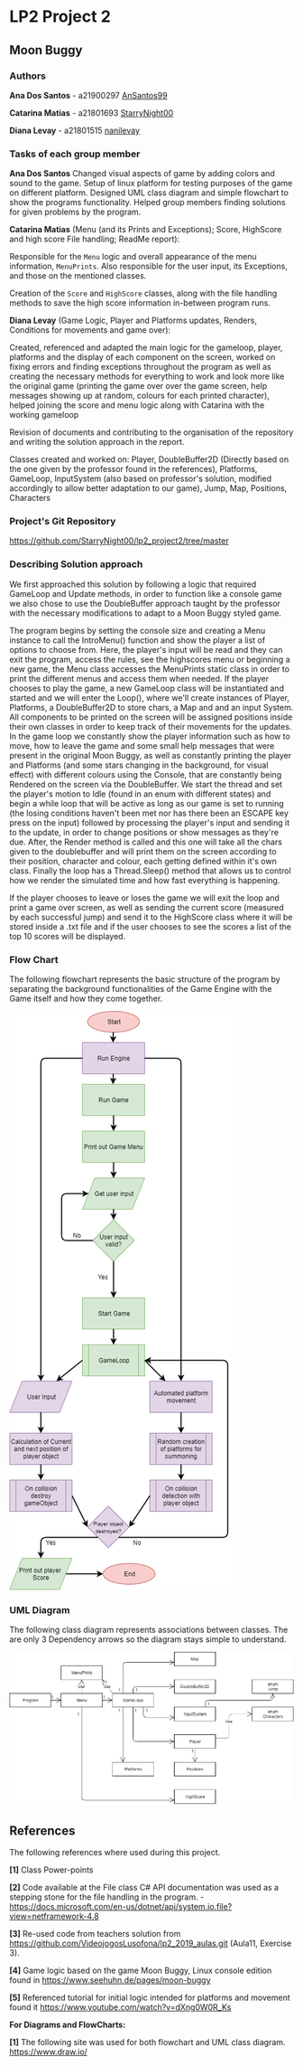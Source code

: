 # LP2 Project 2

## Moon Buggy

### Authors

**Ana Dos Santos** - a21900297 [AnSantos99](https://github.com/AnSantos99)

**Catarina Matias** - a21801693 [StarryNight00](https://github.com/StarryNight00)

**Diana Levay** - a21801515 [nanilevay](https://github.com/nanilevay)

### Tasks of each group member

**Ana Dos Santos**
Changed visual aspects of game by adding colors and sound to the game. Setup of linux platform for testing purposes of the game on different platform. Designed UML class diagram and simple flowchart to show the programs functionality. Helped group members finding solutions for given problems by the program.

**Catarina Matias** (Menu (and its Prints and Exceptions); Score, HighScore and high score File handling; ReadMe report):

Responsible for the `Menu` logic and overall appearance of the menu information, `MenuPrints`. Also responsible for the user input, its Exceptions, and those on the mentioned classes.

Creation of the `Score` and `HighScore` classes, along with the file handling methods to save the high score information in-between program runs.

**Diana Levay** (Game Logic, Player and Platforms updates, Renders, Conditions for movements and game over):

Created, referenced and adapted the main logic for the gameloop, player, platforms and the display of each component on the screen, worked on fixing errors and finding exceptions throughout the program as well as creating the necessary methods for everything to work and look more like the original game (printing the game over over the game screen, help messages showing up at random, colours for each printed character), helped joining the score and menu logic along with Catarina with the working gameloop

Revision of documents and contributing to the organisation of the repository and writing the solution approach in the report.

Classes created and worked on: Player, DoubleBuffer2D (Directly based on the one given by the professor found in the references), Platforms, GameLoop, InputSystem (also based on professor's solution, modified accordingly to allow better adaptation to our game), Jump, Map, Positions, Characters
### Project's Git Repository

<https://github.com/StarryNight00/lp2_project2/tree/master>

### Describing Solution approach

We first approached this solution by following a logic that required GameLoop and Update methods, in order to function like a console game we also chose to use the DoubleBuffer approach taught by the professor with the necessary modifications to adapt to a Moon Buggy styled game.

The program begins by setting the console size and creating a Menu instance to call the IntroMenu() function and show the player a list of options to choose from. Here, the player's input will be read and they can exit the program, access the rules, see the highscores menu or beginning a new game, the Menu class accesses the MenuPrints static class in order to print the different menus and access them when needed.
If the player chooses to play the game, a new GameLoop class will be instantiated and started and we will enter the Loop(), where we'll create instances of Player, Platforms, a DoubleBuffer2D to store chars, a Map and and an input System. All components to be printed on the screen will be assigned positions inside their own classes in order to keep track of their movements for the updates.
In the game loop we constantly show the player information such as how to move, how to leave the game and some small help messages that were present in the original Moon Buggy, as well as constantly printing the player and Platforms (and some stars changing in the background, for visual effect) with different colours using the Console, that are constantly being Rendered on the screen via the DoubleBuffer.
We start the thread and set the player's motion to Idle (found in an enum with different states) and begin a while loop that will be active as long as our game is set to running (the losing conditions haven't been met nor has there been an ESCAPE key press on the input) followed by processing the player's input and sending it to the update, in order to change positions or show messages as they're due.
After, the Render method is called and this one will take all the chars given to the doublebuffer and will print them on the screen according to their position, character and colour, each getting defined within it's own class.
Finally the loop has a Thread.Sleep() method that allows us to control how we render the simulated time and how fast everything is happening.

If the player chooses to leave or loses the game we will exit the loop and print a game over screen, as well as sending the current score (measured by each successful jump) and send it to the HighScore class where it will be stored inside a .txt file and if the user chooses to see the scores a list of the top 10 scores will be displayed.



### Flow Chart

The following flowchart represents the basic structure of the program by separating the background functionalities of the Game Engine with the Game itself and how they come together.

![Flow Chart](programFlowChart.png)

### UML Diagram

The following class diagram represents associations between classes. The are only 3 Dependency arrows so the diagram stays simple to understand.

![UML Diagram](uml_proj2.png)

## References

The following references where used during this project.

**[1]** Class Power-points

**[2]** Code available at the File class C# API documentation was used as a stepping stone for the file handling in the program. - <https://docs.microsoft.com/en-us/dotnet/api/system.io.file?view=netframework-4.8>

**[3]** Re-used code from teachers solution from <https://github.com/VideojogosLusofona/lp2_2019_aulas.git> (Aula11, Exercise 3).

**[4]** Game logic based on the game Moon Buggy, Linux console edition found in <https://www.seehuhn.de/pages/moon-buggy>

**[5]** Referenced tutorial for initial logic intended for platforms and movement found it <https://www.youtube.com/watch?v=dXng0W0R_Ks>



**For Diagrams and FlowCharts:**

**[1]** The following site was used for both flowchart and UML class diagram.
<https://www.draw.io/>
